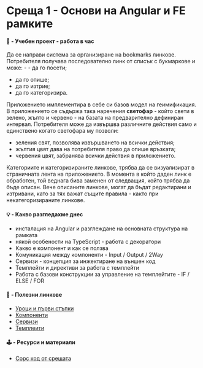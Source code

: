 # Среща 1 - Основи на Angular и FE рамките
 
#### 🚀 - Учебен проект - работа в час
Да се направи система за организиране на bookmarks линкове. Потребителя получава последователно линк от списък с букмаркове и може: -  - да го посети; 
- да го опише; 
- да го изтрие; 
- да го категоризира.

Приложението имплементира в себе си базов модел на геимификация. В приложението се съдържа така наречения **светофар** - който свети в зелено, жълто и червено - на базата на предварително дефиниран интервал. Потребителя може да извършва различните действия само и единствено когато светофара му позволи:
- зеления свят, позволява извършването на всички действия;
- жълтия цвят дава на потребителя право да опише връзката;
- червения цвят, забранява всички действия в приложението.

Категориите и категоризираните линкове, трябва да се визуализират в страничната лента на приложението. В момента в който даден линк е обработен, той веднага бива заменен от следващия, който трябва да бъде описан. Вече описаните линкове, могат да бъдат редактирани и изтривани, като за тях важат същите правила - както при некатегоризираните линкове.

#### 💡 - Какво разгледахме днес
- инсталация на Angular и разглеждане на основната структура на рамката
- някой особености на TypeScript - работа с декоратори
- Какво е компонент и как се ползва
- Комуникация между компоненти - Input / Output / 2Way
- Сервизи - концепция за инжектиране на външен код
- Темплейти и директиви за работа с темплейти
- Работа с базови конструкции за управление на темплейтите - IF / ELSE / FOR

#### 🔗 - Полезни линкове
- [Уроци и първи стъпки](https://angular.dev/)
- [Компоненти](https://angular.io/guide/component-overview)
- [Сервизи](https://angular.io/guide/architecture-services)
- [Темплеити](https://angular.io/guide/template-overview)

#### 🕹️ - Ресурси и материали
- [Сорс код от срещата](./source/)